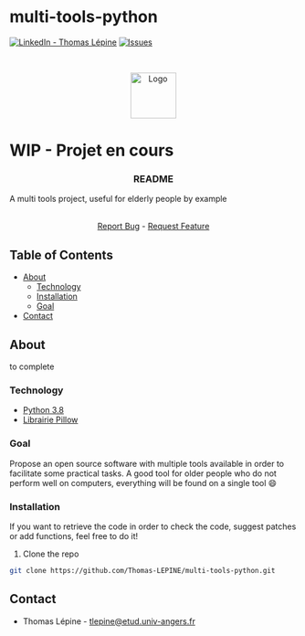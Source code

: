 # multi-tools-python

<!-- [![Contributors][contributors-shield]][contributors-url] -->
[![LinkedIn - Thomas Lépine][linkedin-shield]][linkedin-url]
[![Issues][issues-shield]][issues-url]

<!-- PROJECT LOGO -->
<br />
<p align="center">

  <img src="https://github.com/Thomas-LEPINE/Best-README-Template/blob/master/images/logo.png" alt="Logo" width="80" height="80">
  <h1>WIP - Projet en cours</h1>
  <h3 align="center">README</h3>
  A multi tools project, useful for elderly people by example

  <p align="center">
    <br />
    <a href="https://github.com/Thomas-LEPINE/multi-tools-python/labels/bug">Report Bug</a>
    -
    <a href="https://github.com/Thomas-LEPINE/multi-tools-python/labels/question">Request Feature</a>
  </p>
</p>

<!-- TABLE OF CONTENTS -->
## Table of Contents

* [About](#about)
  * [Technology](#technology)
  * [Installation](#installation)
  * [Goal](#goal)
* [Contact](#contact)



<!-- ABOUT THE PROJECT -->
## About

to complete

### Technology

* [Python 3.8](https://www.python.org/)
* [Librairie Pillow](https://he-arc.github.io/livre-python/pillow/index.html)

### Goal

Propose an open source software with multiple tools available in order to facilitate some practical tasks. A good tool for older people who do not perform well on computers, everything will be found on a single tool :smile:

### Installation

If you want to retrieve the code in order to check the code, suggest patches or add functions, feel free to do it!
1. Clone the repo
```sh
git clone https://github.com/Thomas-LEPINE/multi-tools-python.git
```


<!-- CONTACT -->
## Contact

* Thomas Lépine - tlepine@etud.univ-angers.fr

<!-- ACKNOWLEDGEMENTS -->
<!-- ## Acknowledgements
* [GitHub Emoji Cheat Sheet](https://www.webpagefx.com/tools/emoji-cheat-sheet)
* [Img Shields](https://shields.io)
* [Choose an Open Source License](https://choosealicense.com)
* [GitHub Pages](https://pages.github.com)
* [Animate.css](https://daneden.github.io/animate.css)
* [Loaders.css](https://connoratherton.com/loaders)
* [Slick Carousel](https://kenwheeler.github.io/slick)
* [Smooth Scroll](https://github.com/cferdinandi/smooth-scroll)
* [Sticky Kit](http://leafo.net/sticky-kit)
* [JVectorMap](http://jvectormap.com)
* [Font Awesome](https://fontawesome.com)
 -->


<!-- MARKDOWN LINKS & IMAGES -->
[contributors-shield]: https://img.shields.io/github/contributors/othneildrew/Best-README-Template.svg?style=flat-square
[contributors-url]: https://github.com/Thomas-LEPINE/multi-tools-python/graphs/contributors
[forks-shield]: https://img.shields.io/github/forks/othneildrew/Best-README-Template.svg?style=flat-square
[forks-url]: https://github.com/Thomas-LEPINE/multi-tools-python/network/members
[issues-shield]: https://img.shields.io/github/issues/othneildrew/Best-README-Template.svg?style=flat-square
[issues-url]: https://github.com/Thomas-LEPINE/multi-tools-python/issues
[linkedin-shield]: https://img.shields.io/badge/-LinkedIn-black.svg?style=flat-square&logo=linkedin&colorB=555
[linkedin-url]: https://www.linkedin.com/in/thomas-l%C3%A9pine/